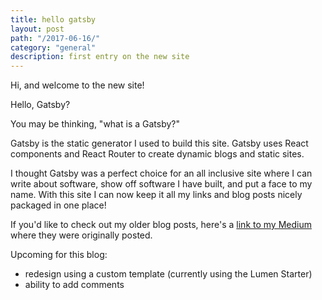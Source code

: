 ```yaml
---
title: hello gatsby
layout: post
path: "/2017-06-16/"
category: "general"
description: first entry on the new site
---
```


Hi, and welcome to the new site!

Hello, Gatsby?

You may be thinking, "what is a Gatsby?"

Gatsby is the static generator I used to build this site. Gatsby uses React components and React Router to create dynamic blogs and static sites.

I thought Gatsby was a perfect choice for an all inclusive site where I can write about software, show off software I have built, and put a face to my name. With this site I can now keep it all my links and blog posts nicely packaged in one place!

If you'd like to check out my older blog posts, here's a <a href="https://medium.com/@r_munoz" target="_blank"> link to my Medium </a> where they were originally posted.

Upcoming for this blog:
  * redesign using a custom template (currently using the Lumen Starter) 
  * ability to add comments